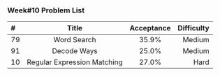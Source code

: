 ###       Week#10 Problem List

| #  | Title  | Acceptance | Difficulty
| :------------ |:---------------:| :-----:| -----:|
| 79     |  Word Search           | 35.9% | Medium  |
| 91     |  Decode Ways    |  25.0% | Medium  |
| 10     |  Regular Expression Matching    | 27.0% | Hard |
